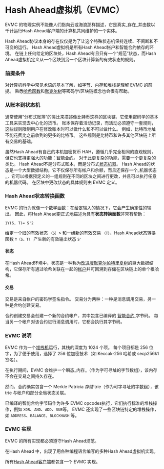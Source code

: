 # Hash Ahead虚拟机（EVMC）

EVMC 的物理实例不能像人们指向云或海浪那样描述，它是真实_存在_并由数以千计运行Hash Ahead客户端的计算机共同维护的一个实体。

Hash Ahead协议本身的存在仅仅是为了让这个特殊状态机保持连续、不间断和不可变的运行。 Hash Ahead虚拟机是所有Hash Ahead帐户和智能合约依存的环境。 在链上任何给定的区块处，Hash Ahead有且只有一个“规范”状态，而Hash Ahead虚拟机定义从一个区块到另一个区块计算新的有效状态的规则。

### 前提条件 <a href="#prerequisites" id="prerequisites"></a>

对计算机科学中常见术语的基本了解，如[字节](https://wikipedia.org/wiki/Byte)、[内存](https://wikipedia.org/wiki/Computer\_memory)和[堆栈](https://wikipedia.org/wiki/Stack\_\(abstract\_data\_type\))是理解 EVMC 的前提。 熟悉[哈希函数](https://wikipedia.org/wiki/Cryptographic\_hash\_function)和[默克尔树](https://wikipedia.org/wiki/Merkle\_tree)等密码学/区块链概念也会很有帮助。

### 从账本到状态机 <a href="#from-ledger-to-state-machine" id="from-ledger-to-state-machine"></a>

通常使用“分布式账簿”的类比来描述像比特币这样的区块链，它使用密码学的基本工具来实现去中心化的货币。 账本保存着活动记录，而活动必须遵守一套规则，这些规则限制用户在修改账本时可以做什么和不可以做什么。 例如，比特币地址不能花费比之前收到的更多的比特币。 这些规则是比特币和许多其他区块链上所有交易的基础。

虽然Hash Ahead有自己的本机加密货币 HAH，遵循几乎完全相同的直观规则，但它也支持更强大的功能：[智能合约](../../hash-ahead-dui-zhan/zhi-neng-he-yue/)。 对于此更复杂的功能，需要一个更复杂的类比。 Hash Ahead不是分布式账本，而是分布式[状态机器](https://wikipedia.org/wiki/Finite-state\_machine)。 Hash Ahead的状态是一个大型数据结构，它不仅保存所有帐户和余额，而且还保存一个_机器状态_，它可以根据预定义的一组规则在不同的区块之间进行更改，并且可以执行任意的机器代码。 在区块中更改状态的具体规则由 EVMC 定义。

### Hash Ahead状态转换函数 <a href="#the-ethereum-state-transition-function" id="the-ethereum-state-transition-function"></a>

EVMC 的行为就像一个数学函数：在给定输入的情况下，它会产生确定性的输出。 因此，将Hash Ahead更正式地描述为具有**状态转换函数**非常有帮助：

```
1Y(S, T)= S'2
```

给定一个旧的有效状态 `（S）`> 和一组新的有效交易 `（T）`，Hash Ahead状态转换函数 `Y（S，T）` 产生新的有效输出状态 `S'`

#### 状态 <a href="#state" id="state"></a>

在Hash Ahead环境中，状态是一种称为[改进版默克尔帕特里夏树](../../gao-ji/shu-ju-jie-gou-yu-bian-ma/mo-ke-er-qian-zhui-shu.md)的巨大数据结构，它保存所有通过哈希关联在一起的[帐户](../zhang-hu.md)并可回溯到存储在区块链上的单个根哈希。

#### 交易 <a href="#transactions" id="transactions"></a>

交易是来自帐户的密码学签名指令。 交易分为两种：一种是消息调用交易，另一种是合约创建交易。

合约创建交易会创建一个新的合约帐户，其中包含已编译的 [智能合约](https://ethereum.org/zh/developers/docs/smart-contracts/anatomy/)[ ](../../hash-ahead-dui-zhan/zhi-neng-he-yue/)字节码。 每当另一个帐户对该合约进行消息调用时，它都会执行其字节码。

### EVMC 说明 <a href="#evm-instructions" id="evm-instructions"></a>

EVMC 作为一个[堆栈机](https://wikipedia.org/wiki/Stack\_machine)运行，其栈的深度为 1024 个项。 每个项目都是 256 位字，为了便于使用，选择了 256 位加密技术（如 Keccak-256 哈希或 secp256k1 签名）。

在执行期间，EVMC 会维护一个瞬态_内存_（作为字可寻址的字节数组），该内存不会在交易之间持久存在。

然而，合约确实包含一个 Merkle Patricia _存储_ trie（作为可字寻址的字数组），该 trie 与帐户和部分全局状态关联。

已编译的智能合约字节码作为许多 EVMC opcodes执行，它们执行标准的堆栈操作，例如 `XOR`、`AND`、`ADD`、`SUB`等。 EVMC 还实现了一些区块链特定的堆栈操作，如 `ADDRESS`、`BALANCE`、`BLOCKHASH` 等。

### EVMC 实现 <a href="#evm-implementations" id="evm-implementations"></a>

EVMC 的所有实现都必须遵守Hash Ahead规范。

在Hash Ahead 中，出现了用各种编程语言编写的多种Hash Ahead虚拟机实现。

所有[Hash Ahead客户端](../jie-dian-yu-ke-hu-duan/)都包含一个 EVMC 实现。
